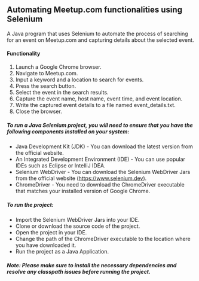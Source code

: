 ## Automating Meetup.com functionalities using Selenium

A Java program that uses Selenium to automate the process of searching for an event on Meetup.com and capturing details about the selected event.

#### Functionality
1. Launch a Google Chrome browser.
2. Navigate to Meetup.com.
3. Input a keyword and a location to search for events.
4. Press the search button.
5. Select the event in the search results.
6. Capture the event name, host name, event time, and event location.
7. Write the captured event details to a file named event_details.txt.
8. Close the browser.

##### To run a Java Selenium project, you will need to ensure that you have the following components installed on your system:

- Java Development Kit (JDK) - You can download the latest version from the official website.
- An Integrated Development Environment (IDE) - You can use popular IDEs such as Eclipse or IntelliJ IDEA.
- Selenium WebDriver - You can download the Selenium WebDriver Jars from the official website (https://www.selenium.dev).
- ChromeDriver - You need to download the ChromeDriver executable that matches your installed version of Google Chrome.

##### To run the project:

- Import the Selenium WebDriver Jars into your IDE.
- Clone or download the source code of the project.
- Open the project in your IDE.
- Change the path of the ChromeDriver executable to the location where you have downloaded it.
- Run the project as a Java Application.

##### Note: Please make sure to install the necessary dependencies and resolve any classpath issues before running the project.
